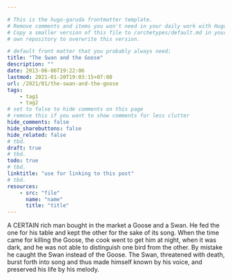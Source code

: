 ```yaml
---

# This is the hugo-garuda frontmatter template.
# Remove comments and items you won't need in your daily work with Hugo.
# Copy a smaller version of this file to /archetypes/default.md in your
# own repository to overwrite this version.

# default front matter that you probably always need:
title: "The Swan and the Goose"
description: ""
date: 2013-06-06T19:22:06
lastmod: 2021-01-20T19:03:15+07:00
url: /2021/01/the-swan-and-the-goose
tags:
    - tag1
    - tag2
# set to false to hide comments on this page
# remove this if you want to show comments for less clutter
hide_comments: false
hide_sharebuttons: false
hide_related: false
# tbd.
draft: true
# tbd.
todo: true
# tbd.
linktitle: "use for linking to this post"
# tbd.
resources:
    - src: "file"
      name: "name"
      title: "title"
---
```

A CERTAIN rich man bought in the market a Goose and a Swan. He fed the one for his table and kept the other for the sake of its song. When the time came for killing the Goose, the cook went to get him at night, when it was dark, and he was not able to distinguish one bird from the other. By mistake he caught the Swan instead of the Goose. The Swan, threatened with death, burst forth into song and thus made himself known by his voice, and preserved his life by his melody.
